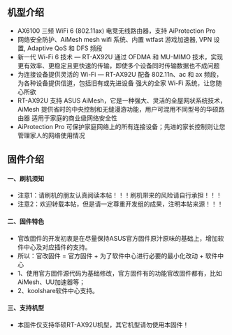## 机型介绍
* AX6100 三频 WiFi 6 (802.11ax) 电竞无线路由器，支持 AiProtection Pro 
* 网络安全防护、AiMesh mesh wifi 系统、内置 wtfast 游戏加速器, VPN 设置, Adaptive QoS 和 DFS 频段 
* 新一代 Wi-Fi 6 技术 — RT-AX92U 通过 OFDMA 和 MU-MIMO 技术，实现更有效率、更稳定且更快速的传输，即使多个设备同时传输数据也不成问题 
* 为连接设备提供灵活的 Wi-Fi — RT-AX92U 配备 802.11n、ac 和 ax 频段，为各种设备提供信道，包括旧有或先进设备 强大的全家 Wi-Fi 系统，让您随心所欲 
* RT-AX92U 支持 ASUS AiMesh，它是一种强大、灵活的全屋网状系统技术，AiMesh 提供省时的中央控制和无缝漫游功能，用户可混用不同型号的华硕路由器 适用于家庭的商业级网络安全性 
* AiProtection Pro 可保护家庭网络上的所有连接设备；先进的家长控制则让您管理家人的网络使用情况

## 固件介绍
#### 一、刷机须知
* 注意1：请刷机的朋友认真阅读本帖！！！刷机带来的风险请自行承担！！！
* 注意2：欢迎转载本帖，但是请一定尊重开发组的成果，注明本帖来源！！！

#### 二、固件特色
* 官改固件的开发初衷是在尽量保持ASUS官方固件原汁原味的基础上，增加软件中心及对应插件的支持。
* 所以：官改固件 = 官方固件 + 为了软件中心进行必要的最小化改动 + 软件中心
* 1、使用官方固件源代码为基础修改，官方固件有的功能官改固件都有，比如AiMesh、UU加速器等；
* 2、koolshare软件中心支持。

#### 三、支持机型
* 本固件仅支持华硕RT-AX92U机型，其它机型请勿使用本固件！